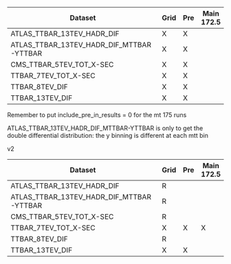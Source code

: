 | Dataset                                  | Grid | Pre | Main 172.5 | Main 170 | Main 175 |
|------------------------------------------|------|-----|------------|----------|----------|
| ATLAS_TTBAR_13TEV_HADR_DIF               | X    | X   |            |          |          |
| ATLAS_TTBAR_13TEV_HADR_DIF_MTTBAR-YTTBAR | X    | X   |            | R        |          |
| CMS_TTBAR_5TEV_TOT_X-SEC                 | X    | X   |            |          |          |
| TTBAR_7TEV_TOT_X-SEC                     | X    | X   |            |          |          |
| TTBAR_8TEV_DIF                           | X    | X   |            | R        |          |
| TTBAR_13TEV_DIF                          | X    | X   |            | X        |          |


Remember to put include_pre_in_results = 0 for the mt 175 runs

ATLAS_TTBAR_13TEV_HADR_DIF_MTTBAR-YTTBAR is only to get the double differential distribution: the y binning
is different at each mtt bin

v2

| Dataset                                  | Grid | Pre | Main 172.5 | Main 170 | Main 175 |
|------------------------------------------|------|-----|------------|----------|----------|
| ATLAS_TTBAR_13TEV_HADR_DIF               | R    |     |            |          |          |
| ATLAS_TTBAR_13TEV_HADR_DIF_MTTBAR-YTTBAR | R    |     |            |          |          |
| CMS_TTBAR_5TEV_TOT_X-SEC                 | R    |     |            |          |          |
| TTBAR_7TEV_TOT_X-SEC                     | X    | X   | X          |          |          |
| TTBAR_8TEV_DIF                           | R    |     |            |          |          |
| TTBAR_13TEV_DIF                          | X    | X   |            | R        |          |


